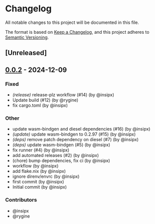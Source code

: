 # Changelog

All notable changes to this project will be documented in this file.

The format is based on [Keep a Changelog](https://keepachangelog.com/en/1.0.0/),
and this project adheres to [Semantic Versioning](https://semver.org/spec/v2.0.0.html).

## [Unreleased]

## [0.0.2](https://github.com/xmtp/diesel-wasm-sqlite/compare/v0.0.1...v0.0.2) - 2024-12-09

### Fixed
- *(release)* release-plz workflow (#14) (by @insipx)
- Update build (#12) (by @rygine)
- fix cargo.toml (by @insipx)

### Other
- update wasm-bindgen and diesel dependencies (#16) (by @insipx)
- *(update)* update wasm-bindgen to 0.2.97 (#15) (by @insipx)
- *(deps)* remove patch dependency on diesel (#7) (by @insipx)
- *(deps)* update wasm-bindgen (#5) (by @insipx)
- fix runner (#4) (by @insipx)
- add automated releases (#2) (by @insipx)
- (chore) bump dependencies, fix ci (by @insipx)
- workflow (by @insipx)
- add flake.nix (by @insipx)
- ignore direnv/envrc (by @insipx)
- first commit (by @insipx)
- Initial commit (by @insipx)

### Contributors

* @insipx
* @rygine
